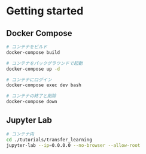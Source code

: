 # Getting started


## Docker Compose

```sh
# コンテナをビルド
docker-compose build

# コンテナをバックグラウンドで起動
docker-compose up -d

# コンテナにログイン
docker-compose exec dev bash

# コンテナの終了と削除
docker-compose down
```

## Jupyter Lab

```sh
# コンテナ内
cd ./tutorials/transfer_learning
jupyter-lab --ip=0.0.0.0 --no-browser --allow-root
```
